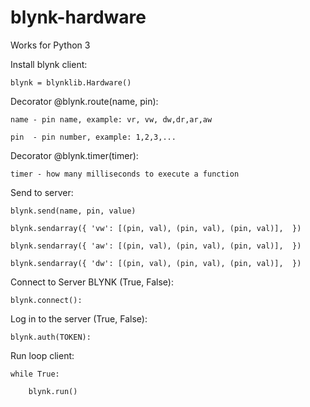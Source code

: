 # blynk-hardware


Works for Python 3

Install blynk client:

    blynk = blynklib.Hardware()

Decorator @blynk.route(name, pin):

    name - pin name, example: vr, vw, dw,dr,ar,aw

    pin  - pin number, example: 1,2,3,...


Decorator @blynk.timer(timer):

    timer - how many milliseconds to execute a function

Send to server:

    blynk.send(name, pin, value)
    
    blynk.sendarray({ 'vw': [(pin, val), (pin, val), (pin, val)],  })
    
    blynk.sendarray({ 'aw': [(pin, val), (pin, val), (pin, val)],  })
    
    blynk.sendarray({ 'dw': [(pin, val), (pin, val), (pin, val)],  })
    


Connect to Server BLYNK (True, False):

    blynk.connect():


Log in to the server (True, False):

    blynk.auth(TOKEN):


Run loop client:

    while True:

        blynk.run()
